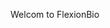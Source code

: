 Welcom to FlexionBio

<!--
**FlexionBio/FlexionBio** is a ✨ _special_ ✨ repository because its `README.md` (this file) appears on your GitHub profile.

-->
